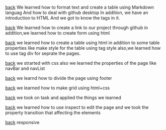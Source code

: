 [back](../README.md)
We learned how to format text and create a table using Markdown languag
And how to deal with github desktop
In addition, we have an introduction to HTML
And we got to know the tags in it.

[back](../README.md)
We learned how to create a link to our project through github
in addition,we learned how to create form using html

[back](../README.md)
we learned how to create a table using html
in addition to some table properties
like make style for the table using tag style
also,we learned how to use tag div for seprate the pages.

[back](../README.md)
we strarted with css
also we learned the properties of the page
like navBar and navList

[back](../README.md)
we learnd how to divide the page
using footer

[back](../README.md)
we learned how to make grid using html+css

[back](../README.md)
we took on task and applied the things we learned

[back](../README.md)
we learned how to use inspect to edit the page 
and we took the property transition that affecting the elements


[back](../README.md)
responsive
